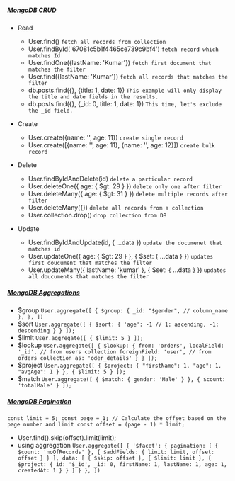 ##### [MongoDB CRUD](https://github.com/shasssi/MongoDB/tree/master/src/controllers)

- Read
  - User.find() `fetch all records from collection`
  - User.findById('67081c5b1f4465ce739c9bf4') `fetch record which matches Id`
  - User.findOne({lastName: 'Kumar'}) `fetch first document that matches the filter`
  - User.find({lastName: 'Kumar'}) `fetch all records that matches the filter`
  - db.posts.find({}, {title: 1, date: 1}) `This example will only display the title and date fields in the results.`
  - db.posts.find({}, {_id: 0, title: 1, date: 1}) `This time, let's exclude the _id field.`

- Create
  - User.create({name: '', age: 11}) `create single record`
  - User.create([{name: '', age: 11}, {name: '', age: 12}]) `create bulk record`

- Delete
  - User.findByIdAndDelete(id) `delete a particular record`
  - User.deleteOne({ age: { $gt: 29 } }) `delete only one after filter`
  - User.deleteMany({ age: { $gt: 31 } }) `delete multiple records after filter`
  - User.deleteMany({}) `delete all records from a collection`
  - User.collection.drop() `drop collection from DB`

- Update
  - User.findByIdAndUpdate(id, { ...data }) `update the documenet that matches id`
  - User.updateOne({ age: { $gt: 29 } }, { $set: { ...data } }) `updates first doucument that matches the filter`
  - User.updateMany({ lastName: 'kumar' }, { $set: { ...data } }) `updates all doucuments that matches the filter`


##### [MongoDB Aggregations](https://github.com/shasssi/MongoDB/blob/master/src/aggregate.ts)

- $group
  `User.aggregate([
    {
      $group:
        {
          _id: "$gender", // column_name
        },
    },
  ])`
- $sort
  `User.aggregate([
      {
          $sort: {
              'age': -1 // 1: ascending, -1: descending
          }
      }
  ]);`
- $limit
  `User.aggregate([
      {
          $limit: 5
      }
  ]);`
- $lookup
  `User.aggregate([
      {
          $lookup: {
              from: 'orders',
              localField: '_id', // from users collection
              foreignField: 'user', // from orders collection
              as: 'oder_details'
          }
      }
  ]);`
- $project 
  `User.aggregate([
      {
          $project: {
              "firstName": 1,
              "age": 1,
              "avgAge": 1
          }
      },
      {
          $limit: 5
      }
  ]);`
- $match
  `User.aggregate([
      {
          $match: { gender: 'Male' }
      },
      {
          $count: 'totalMale'
      }
  ]);`

##### [MongoDB Pagination](https://github.com/shasssi/MongoDB/blob/master/src/pagination.ts)
  `const limit = 5;
   const page = 1;
   // Calculate the offset based on the page number and limit
   const offset = (page - 1) * limit;
  `
  - User.find().skip(offset).limit(limit);
  - using aggregation
  `User.aggregate([
      {
          '$facet': {
              pagination: [
                  {
                      $count: 'noOfRecords'
                  },
                  {
                      $addFields: {
                          limit: limit,
                          offset: offset
                      }
                  }
              ],
              data: [
                  {
                      $skip: offset
                  },
                  {
                      $limit: limit
                  },
                  {
                      $project: {
                          id: '$_id',
                          _id: 0,
                          firstName: 1,
                          lastName: 1,
                          age: 1,
                          createdAt: 1
                      }
                  }
              ]
          }
      },
  ])`
